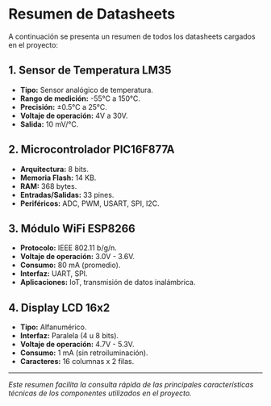 # Resumen de Datasheets

A continuación se presenta un resumen de todos los datasheets cargados en el proyecto:

## 1. Sensor de Temperatura LM35
- **Tipo:** Sensor analógico de temperatura.
- **Rango de medición:** -55°C a 150°C.
- **Precisión:** ±0.5°C a 25°C.
- **Voltaje de operación:** 4V a 30V.
- **Salida:** 10 mV/°C.

## 2. Microcontrolador PIC16F877A
- **Arquitectura:** 8 bits.
- **Memoria Flash:** 14 KB.
- **RAM:** 368 bytes.
- **Entradas/Salidas:** 33 pines.
- **Periféricos:** ADC, PWM, USART, SPI, I2C.

## 3. Módulo WiFi ESP8266
- **Protocolo:** IEEE 802.11 b/g/n.
- **Voltaje de operación:** 3.0V - 3.6V.
- **Consumo:** 80 mA (promedio).
- **Interfaz:** UART, SPI.
- **Aplicaciones:** IoT, transmisión de datos inalámbrica.

## 4. Display LCD 16x2
- **Tipo:** Alfanumérico.
- **Interfaz:** Paralela (4 u 8 bits).
- **Voltaje de operación:** 4.7V - 5.3V.
- **Consumo:** 1 mA (sin retroiluminación).
- **Caracteres:** 16 columnas x 2 filas.

---

*Este resumen facilita la consulta rápida de las principales características técnicas de los componentes utilizados en el proyecto.*